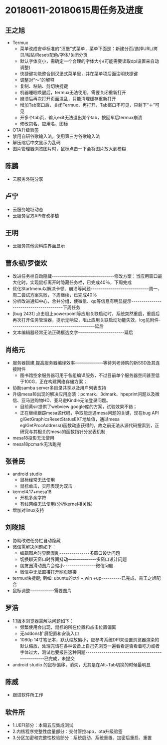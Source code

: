 # 20180611-20180615周任务及进度

## 王之旭
- Termux
   - 菜单改成安卓标准的“汉堡”式菜单，菜单下面是：新建分页/选择URL/拷贝/粘贴/Reset/配色/字体/关闭分页
   - 默认字体变小，需确定一个合理的字体大小(可能需要读取dpi设置来自动调整)
   - 快捷键功能整合到汉堡式菜单里，并在菜单项后面注明快捷键
   - 调整对“～”的解释
   - 复制、粘贴、剪切快捷键
   - 机器睡眠唤醒后，termux无法使用，需要关闭重新打开
   - 崩溃后再次打开页面混乱，只能清理缓存重新打开
   - 增加Tab窗口后，关闭Termux，再打开，Tab窗口不可见，只剩下“＋”可见
   - 开多个tab页，输入exit无法退出某个tab，按回车后termux崩溃
   - 修改包名、应用名、图标
- OTA升级验签
- 禁用自研谷歌输入法，使用第三方谷歌输入法
- 解压缩后中文显示为乱码
- 图片管理器浏览图片时，鼠标点击一下会将图片放大到模糊

## 陈鹏
- 云服务外链分享
   
## 卢宁
- 云服务地址动态
- 云服务官方API修改移植

## 王明
- 云服务其他资料库界面显示

## 曹永韧/罗俊欢
- 改进任务栏自动隐藏-------------------------------修改方案：当应用窗口最大化时，实现鼠标离开时隐藏任务栏，已完成40％，下周完成
- 优化Startmenu以解决卡顿、崩溃等问题-----------------------------周一、周二尝试方案失败，下周继续，已完成40％
- 分析改进通知中心，合并分组，使微信、qq等信息有明显提示----------------------------------------下周任务
- [bug 2431] 点击阻止powerpoint等应用关联启动时，系统突然重启，重启后再次打开任务管理器，提示无响应，阻止应用关联启动功能失效，log见附件------------------------------------------延后
- 文本编辑器经常无法正确框选文字-----------------------延后

## 肖络元
- 服务器搭建,提高服务器编译效率--------------等待刘老师购的新SSD及其连接附件
   - 图书馆空余服务器可用于各组编译服务，不过目前单个服务器空间甚至低于100G，正在构建网络存储方案；　
- 协助samba server多目录共享以及用户列表支持
- 升级mesa18出现的解决应用崩溃：pcmark、3dmark、hpeprint问题以及微信、亚马逊购物HD、亚马逊Kindle无法登录问题。
   - 目前黄sir提供了webview google库的方案，试验效果不错；
   - 正在继续跟踪mesa源代码，争取能走通mesa问题的关键，现在bug API glGetGraphicsResetStatusEXT地址值，通过mesa eglGetProcAddress()函数动态获得的，故之前无法从源代码搜索到，正研究与其相关的mesa的函数指针分发表机制
- mesa18投影无法使用
- mesa18pcmark无法跑完

## 张善民
- android studio
   - 鼠标经常无法使用
   - 鼠标单击，实际表现为双击
- kernel4.17+mesa18
   - 开机多余字符
   - 有线网络无法使用(分析kernel相关性)
- 增加对linux支持

## 刘晓旭
- 协助改进任务栏自动隐藏
- 微信需解决问题如下：
  - 编辑图片时界面混乱---------------多窗口设计问题
  - 切换聊天窗口时界面抖动--------------多窗口设计问题
  - 朋友圈滑动图片会缩小----------------微信问题
  - 微信中无法直接打开网页链接
- termux快捷键; 例如: ubuntu的ctrl + win +up----------已完成，需王之旭配合
- 鼠标调整------------需要图片

## 罗浩
- 1.1版本浏览器需解决问题如下：
  - 频繁使用会出现，鼠标的所在位置和点击位置偏离
  - 无addons扩展配置和安装入口
  - 1080p 14寸笔记本，默认缩放偏小，应参考系统DPI来设置浏览器渲染的默认缩放，处理完请在各种设备上自己先浏览一遍看看是否看着吃力或者字体过大，测试也要报告这种问题--------------------------------------------------已完成，未提交
- android studio 的鼠标偏移，消失，尤其是在Alt+Tab切换的时候最明显

## 陈威
- 跟进软件所工作

## 软件所
- 1.UEFI部分：本周五应集成测试
- 2.内核程序完整性度量部分：交付管控app，ota升级验签
- 3.分区加密和完整性校验部分：系统启动、系统重置、加密后重启、重置
